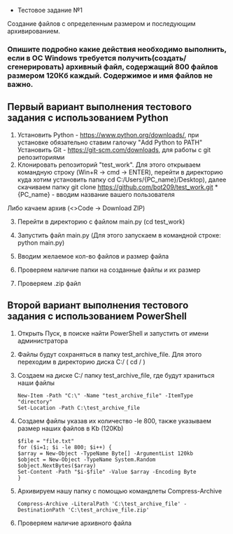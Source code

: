 - Тестовое задание №1

Создание файлов с определенным размером и последующим архивированием.

### Опишите подробно какие действия необходимо выполнить, если в ОС Windows требуется получить(создать/сгенерировать) архивный файл, содержащий 800 файлов размером 120Кб каждый. Содержимое и имя файлов не важно.

## Первый вариант выполнения тестового задания с использованием Python
1. Установить Python - https://www.python.org/downloads/, при установке обязательно ставим галочку "Add Python to PATH"
   Установить Git - https://git-scm.com/downloads, для работы с git репозиториями
2. Клонировать репозиторий "test_work".
        Для этого открываем командную строку (Win+R -> cmd -> ENTER), перейти в директорию куда хотим установить папку cd C:/Users/{PC_name}/Desktop), далее скачиваем папку git clone https://github.com/bot209/test_work.git
*{PC_name} - вводим название вашего пользователя

Либо качаем архив (<>Code -> Download ZIP)

3. Перейти в директорию с файлом main.py (cd test_work)

4. Запустить файл main.py (Для этого запускаем в командной строке: python main.py)

5. Вводим желаемое кол-во файлов и размер файла

6. Проверяем наличие папки на созданные файлы и их размер

7. Проверяем .zip файл


## Второй вариант выполнения тестового задания с использованием PowerShell
1. Открыть Пуск, в поиске найти PowerShell и запустить от имени администратора

2. Файлы будут сохраняться в папку test_archive_file. Для этого переходим в директорию диска С:/ ( cd / )

3. Создаем на диске C:/ папку test_archive_file, где будут храниться наши файлы
        
       New-Item -Path "C:\" -Name "test_archive_file" -ItemType "directory"
       Set-Location -Path C:\test_archive_file
        
4. Создаем файлы указав их количество -le 800, также указываем размер наших файлов в Kb (120Kb)
 
       $file = "file.txt"
       for ($i=1; $i -le 800; $i++) {
       $array = New-Object -TypeName Byte[] -ArgumentList 120kb
       $object = New-Object -TypeName System.Random
       $object.NextBytes($array)
       Set-Content -Path "$i-$file" -Value $array -Encoding Byte
       }
5. Архивируем нашу папку с помощью командлеты Compress-Archive

       Compress-Archive -LiteralPath 'C:\test_archive_file' -DestinationPath 'C:\test_archive_file.zip'
6. Проверяем наличие архивного файла
